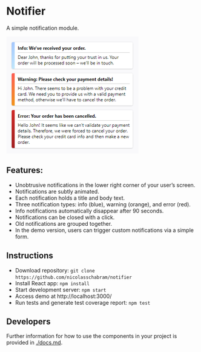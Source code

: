 # Notifier

A simple notification module.

![Screenshot](./screenshot.png)

## Features:

* Unobtrusive notifications in the lower right corner of your user’s screen.
* Notifications are subtly animated.
* Each notification holds a title and body text.
* Three notification types: info (blue), warning (orange), and error (red).
* Info notifications automatically disappear after 90 seconds.
* Notifications can be closed with a click.
* Old notifications are grouped together.
* In the demo version, users can trigger custom notifications via a simple form.

## Instructions

* Download repository: `git clone https://github.com/nicolasschabram/notifier`
* Install React app: `npm install`
* Start development server: `npm start`
* Access demo at http://localhost:3000/
* Run tests and generate test coverage report: `npm test`


## Developers

Further information for how to use the components in your project is provided in [./docs.md](./docs.md).
